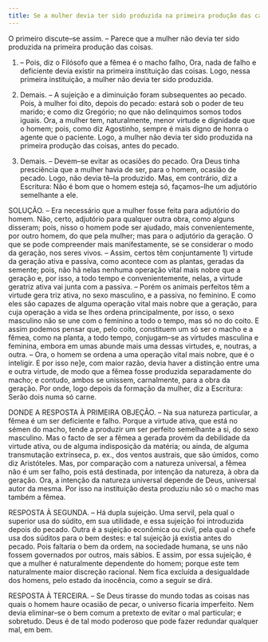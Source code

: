 ```yaml
---
title: Se a mulher devia ter sido produzida na primeira produção das causas
---
```


O primeiro discute–se assim. – Parece que a mulher não devia ter sido produzida na primeira produção das coisas.  

1. – Pois, diz o Filósofo que a fêmea é o macho falho, Ora, nada de falho e deficiente devia existir na primeira instituição das coisas. Logo, nessa primeira instituição, a mulher não devia ter sido produzida.  

2. Demais. – A sujeição e a diminuição foram subsequentes ao pecado. Pois, à mulher foi dito, depois do pecado: estará sob o poder de teu marido; e como diz Gregório; no que não delinquimos somos todos iguais. Ora, a mulher tem, naturalmente, menor virtude e dignidade que o homem; pois, como diz Agostinho, sempre é mais digno de honra o agente que o paciente. Logo, a mulher não devia ter sido produzida na primeira produção das coisas, antes do pecado.  

3. Demais. – Devem–se evitar as ocasiões do pecado. Ora Deus tinha presciência que a mulher havia de ser, para o homem, ocasião de pecado. Logo, não devia tê–la produzido.  Mas, em contrário, diz a Escritura: Não é bom que o homem esteja só, façamos–lhe um adjutório semelhante a ele.  

SOLUÇÃO. – Era necessário que a mulher fosse feita para adjutório do homem. Não, certo, adjutório para qualquer outra obra, como alguns disseram; pois, nisso o homem pode ser ajudado, mais convenientemente, por outro homem, do que pela mulher; mas para o adjutório da geração. O que se pode compreender mais manifestamente, se se considerar o modo da geração, nos seres vivos. – Assim, certos têm conjuntamente 1) virtude da geração ativa e passiva, como acontece com as plantas, geradas da semente; pois, não há nelas nenhuma operação vital mais nobre que a geração e, por isso, a todo tempo e convenientemente, nelas, a virtude geratriz ativa vai junta com a passiva. – Porém os animais perfeitos têm a virtude gera triz ativa, no sexo masculino, e a passiva, no feminino. E como eles são capazes de alguma operação vital mais nobre que a geração, para cuja operação a vida se lhes ordena principalmente, por isso, o sexo masculino não se une com o feminino a todo o tempo, mas só no do coito. E assim podemos pensar que, pelo coito, constituem um só ser o macho e a fêmea, como na planta, a todo tempo, conjugam–se as virtudes masculina e feminina, embora em umas abunde mais uma dessas virtudes, e, noutras, a outra. – Ora, o homem se ordena a uma operação vital mais nobre, que é o inteligir. E por isso ne]e, com maior razão, devia haver a distinção entre uma e outra virtude, de modo que a fêmea fosse produzida separadamente do macho; e contudo, ambos se unissem, carnalmente, para a obra da geração. Por onde, logo depois da formação da mulher, diz a Escritura: Serão dois numa só carne.  

DONDE A RESPOSTA À PRIMEIRA OBJEÇÃO. – Na sua natureza particular, a fêmea é um ser deficiente e falho. Porque a virtude ativa, que está no sémen do macho, tende a produzir um ser perfeito semelhante a si, do sexo masculino. Mas o facto de ser a fêmea a gerada provém da debilidade da virtude ativa, ou de alguma indisposição da matéria; ou ainda, de alguma transmutação extrínseca, p. ex., dos ventos austrais, que são úmidos, como diz Aristóteles. Mas, por comparação com a natureza universal, a fêmea não é um ser falho, pois está destinada, por intenção da natureza, à obra da geração. Ora, a intenção da natureza universal depende de Deus, universal autor da mesma. Por isso na instituição desta produziu não só o macho mas também a fêmea. 

RESPOSTA À SEGUNDA. – Há dupla sujeição. Uma servil, pela qual o superior usa do súdito, em sua utilidade, e essa sujeição foi introduzida depois do pecado. Outra é a sujeição econômica ou civil, pela qual o chefe usa dos súditos para o bem destes: e tal sujeição já existia antes do pecado. Pois faltaria o bem da ordem, na sociedade humana, se uns não fossem governados por outros, mais sábios. E assim, por essa sujeição, é que a mulher é naturalmente dependente do homem; porque este tem naturalmente maior discreção racional. Nem fica excluída a desigualdade dos homens, pelo estado da inocência, como a seguir se dirá.  

RESPOSTA À TERCEIRA. – Se Deus tirasse do mundo todas as coisas nas quais o homem haure ocasião de pecar, o universo ficaria imperfeito. Nem devia eliminar–se o bem comum a pretexto de evitar o mal particular; e sobretudo. Deus é de tal modo poderoso que pode fazer redundar qualquer mal, em bem.